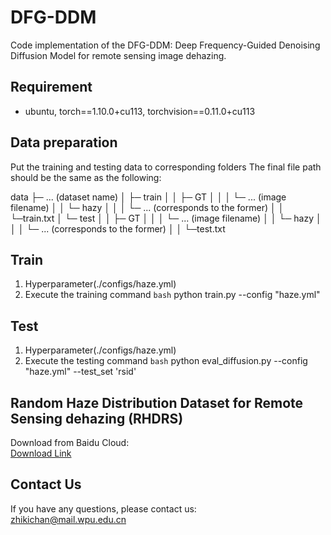 # DFG-DDM
Code implementation of the DFG-DDM: Deep Frequency-Guided Denoising Diffusion Model for remote sensing image dehazing.

## Requirement

- ubuntu, torch==1.10.0+cu113, torchvision==0.11.0+cu113

## Data preparation

Put the training and testing data to corresponding folders
The final file path should be the same as the following:

   data
    ├─ ... (dataset name)
    │   ├─ train
    │   │   ├─ GT
    │   │   │   └─ ... (image filename)
    │   │   └─ hazy
    │   │   │   └─ ... (corresponds to the former)
    │   │   └─train.txt
    │   └─ test
    │   │   ├─ GT
    │   │   │   └─ ... (image filename)
    │   │   └─ hazy
    │   │   │   └─ ... (corresponds to the former)
    │   │   └─test.txt


## Train

1. Hyperparameter(./configs/haze.yml)
2. Execute the training command
```bash```
python train.py --config "haze.yml"

## Test

1. Hyperparameter(./configs/haze.yml)
2. Execute the testing command
```bash```
python eval_diffusion.py --config "haze.yml" --test_set 'rsid'


## Random Haze Distribution Dataset for Remote Sensing dehazing (RHDRS)

Download from Baidu Cloud:  
[Download Link](https://pan.baidu.com/s/137xO7BbPMtMrC3NCrnRAgg?pwd=98dk)

## Contact Us

If you have any questions, please contact us:  
[zhikichan@mail.wpu.edu.cn](mailto:zhikichan@mail.wpu.edu.cn)